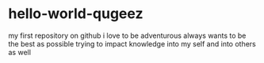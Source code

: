 # hello-world-qugeez
my first repository on github
i love to be adventurous
always wants to be the best as possible
trying to impact knowledge into my self and into others as well 
